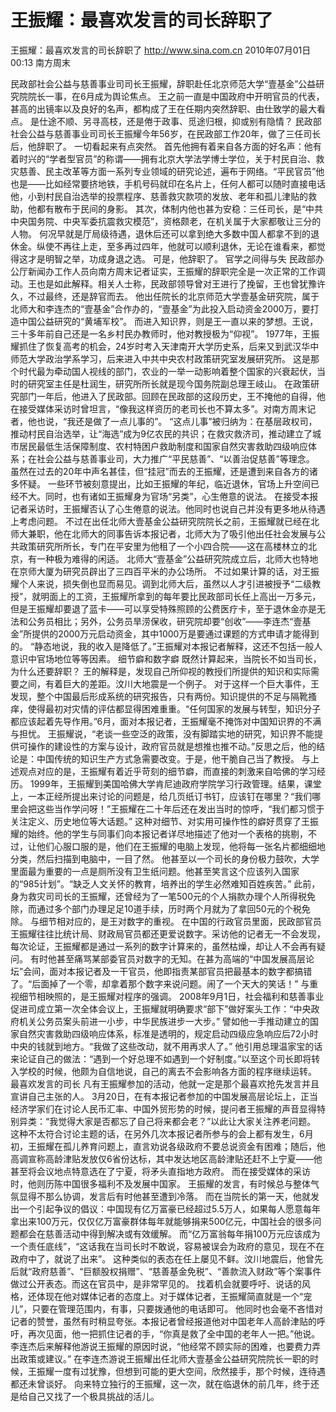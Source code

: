 # 王振耀：最喜欢发言的司长辞职了

王振耀：最喜欢发言的司长辞职了
http://www.sina.com.cn  2010年07月01日00:13  南方周末

民政部社会公益与慈善事业司司长王振耀，辞职赴任北京师范大学“壹基金”公益研究院院长一事，在6月成为舆论焦点。
王之前一直是中国政府中开明官员的代表，甚高的出镜率以及良好的名声，都构成了王在任期内突然辞职、由仕致学的最大看点。
是仕途不顺、另寻高枝，还是倦于政事、觅途归根，抑或别有隐情？
民政部社会公益与慈善事业司司长王振耀今年56岁，在民政部工作20年，做了三任司长后，他辞职了。
一切看起来有点突然。
首先他拥有着来自各方面的好名声：他有着时兴的“学者型官员”的称谓——拥有北京大学法学博士学位，关于村民自治、救灾慈善、民主改革等方面一系列专业领域的研究论述，遍布于网络。“平民官员”他也是——比如经常要挤地铁，手机号码就印在名片上，任何人都可以随时直接电话他，小到村民自治选举的投票程序、慈善救灾款项的发放、老年和孤儿津贴的救助，他都有散布于民间的身影。
其次，体制内他也甚为安稳：三任司长，是“中共中央国务院、中央军委抗震救灾模范”，资格颇老，在机关属于大家都敬让三分的人物。
何况早就是厅局级待遇，退休后还可以拿到绝大多数中国人都拿不到的退休金。纵使不再往上走，至多再过四年，他就可以顺利退休，无论在谁看来，都觉得这才是明智之举，功成身退之选。
可是，他辞职了。
官学之间得与失
民政部办公厅新闻办工作人员向南方周末记者证实，王振耀的辞职完全是一次正常的工作调动。王也是如此解释。相关人士称，民政部领导曾对王进行了挽留，王也曾犹豫许久，不过最终，还是辞官而去。
他出任院长的北京师范大学壹基金研究院，属于北师大和李连杰的“壹基金”合作办的，“壹基金”为此投入启动资金2000万，要打造中国公益研究的“黄埔军校”。
而进入知识界，则是王一直以来的梦想。王说，三十多年前自己还是一名乡村民办教师时，他对教授极为“仰视”。
1977年，王振耀抓住了恢复高考的机会，24岁时考入天津南开大学历史系，后来又到武汉华中师范大学政治学系学习，后来进入中共中央农村政策研究室发展研究所。
这是那个时代最为牵动国人视线的部门，农业的一举一动影响着整个国家的兴衰起伏，当时的研究室主任是杜润生，研究所所长就是现今国务院副总理王岐山。
在政策研究部门一年后，他进入了民政部。回顾在民政部的这段历史，王不掩他的自得，他在接受媒体采访时曾坦言，“像我这样资历的老司长也不算太多”。对南方周末记者，他也说，“我还是做了一点儿事的”。
“这点儿事”被归纳为：在基层政权司，推动村民自治选举，让“海选”成为9亿农民的共识；在救灾救济司，推动建立了城市居民最低生活保障制度、农村特困户救助制度和国家自然灾害救助四级响应体系；在社会公益与慈善事业司，大力推广“平民慈善”、“以善治促慈善”等理念。
虽然在过去的20年中声名甚佳，但“挂冠”而去的王振耀，还是遭到来自各方的诸多怀疑。
一些环节被刻意提出，比如王振耀的年纪，临近退休，官场上升空间已经不大。同时，也有诸如王振耀身为官场“另类”，心生倦意的说法。
在接受本报记者采访时，王振耀否认了心生倦意的说法。他同时也说自己并没有更多地从待遇上考虑问题。
不过在出任北师大壹基金公益研究院院长之前，王振耀就已经在北师大兼职，他在北师大的同事告诉本报记者，北师大为了吸引他出任社会发展与公共政策研究所所长，专门在平安里为他租了一个小四合院——这在高楼林立的北京，有一种极为难得的闲适。
北师大“壹基金”公益研究院成立后，北师大也特地在京师大厦为研究员辟出了三四百平米的办公场所。
不过如果计算的话，对王振耀个人来说，损失倒也显而易见。调到北师大后，虽然以人才引进被授予“二级教授”，就明面上的工资，王振耀所拿到的每年要比民政部司长任上高出一万多元，但是王振耀却要退了蓝卡——可以享受特殊照顾的公费医疗卡，至于退休金亦是无法和公务员相比；另外，公务员旱涝保收，研究院却要“创收”——李连杰“壹基金”所提供的2000万元启动资金，其中1000万是要通过课题的方式申请才能得到的。
“静态地说，我的收入是降低了。”王振耀对本报记者解释，这还不包括一般人意识中官场地位等等因素。
细节癖和数字癖
既然计算起来，当院长不如当司长，为什么还要辞职？
王的解释是，发现自己所仰视的教授们所提供的知识和实际需要之间，有着巨大的差距。汶川大地震是一个例子。
对于这样一个巨大事件，王发现，整个中国最后形成系统的研究报告，只有两份。知识提供的不足与隔靴搔痒，使得最初对灾情的评估都显得困难重重。“任何国家的发展与转型，知识分子都应该起着先导作用。”6月，面对本报记者，王振耀毫不掩饰对中国知识界的不满与担忧。
王振耀说，“老谈一些空泛的政策，没有脚踏实地的研究，知识界不能提供可操作的建设性的方案与设计，政府官员就是想推也推不动。”反思之后，他的结论是：中国传统的知识生产方式急需要改变。于是，他干脆自己当了教授。
与上述观点对应的是，王振耀有着近乎苛刻的细节癖，而直接的刺激来自哈佛的学习经历。
1999年，王振耀到美国哈佛大学肯尼迪政府学院学习行政管理。结果，课堂上，一本正经所提出来讨论的问题是，给几页纸订书钉，应该钉在哪里？“我们哪里会把这些当作学问呀！”王振耀在二十年后还在发出当时的惊呼，“我们都习惯于关注定义、历史地位等大话题。”
这种对细节、对实用可操作性的癖好贯穿了王振耀的始终。他的学生与同事们向本报记者详尽地描述了他对一个表格的挑剔，不过，让他们心服口服的是，他们在王振耀的电脑上发现，他将每一张名片都细细地分类，然后扫描到电脑中，一目了然。
他甚至以一个司长的身份极力鼓吹，大学里面最为重要的一点是厕所没有卫生纸问题。他甚至笑言这个应该列入国家的“985计划”。“缺乏人文关怀的教育，培养出的学生必然难知百姓疾苦。”
此前，身为救灾司司长的王振耀，还曾经为了一笔500元的个人捐款办理个人所得税免除，而通过多个部门办理足足10道手续，历时两个月就为了拿回50元的个税免除。
与细节相对应的，是王对数字的重视。
在中国的行政官员里面，民政部官员王振耀往往比统计局、财政局官员都还更爱说数字。采访他的记者无一不会发现，每次论证，王振耀都是通过一系列的数字计算来的，虽然枯燥，却让人不会再有疑问。
有时他甚至痛骂某部委官员对数字的无知。在甚为高端的“中国发展高层论坛”会间，面对本报记者及一干官员，他即指责某部官员把最基本的数字都搞错了。“后面掉了一个零，却拿着那个数字来说问题。闹了一个天大的笑话！”
与重视细节相映照的，是王振耀对程序的强调。
2008年9月1日，社会福利和慈善事业促进司成立第一次全体会议上，王振耀就明确要求“部下”做好案头工作：“中央政府机关公务员案头前进一小步，中华民族进步一大步。”
譬如他一手推动建立的国家自然灾害救助四级响应体系，标准是透明的，规定启动四级应急响应后72小时中央的钱就到地方。“我做了这些改动，就不用再求人了。”
他引用总理温家宝的话来论证自己的做法：“遇到一个好总理不如遇到一个好制度。”以至这个司长即将转入学校的时候，他颇为自信地说，自己的离去不会影响各方面的程序继续运转。
最喜欢发言的司长
凡有王振耀参加的活动，他就一定是那个最喜欢抢先发言并且宣讲自己主张的人。
3月20日，在有本报记者参加的中国发展高层论坛上，正当经济学家们在讨论人民币汇率、中国外贸形势的时候，提问者王振耀的声音显得特别异类：“我觉得大家是否都忘了自己将来都会老？”以此让大家关注养老问题。
这种不太符合讨论主题的话，在另外几次本报记者所参与的会上都有发生，6月初，王振耀在孤儿养育问题上，直言劝说各级政府不要总说资金有困难；随后，他高调宣称高龄津贴发放仅6省份达标，其中发达地区高龄津贴还赶不上宁夏——他甚至将会议地点特意选在了宁夏，将矛头直指地方政府。
而在接受媒体的采访时，他则历陈中国很多福利不及发展中国家。
王振耀的发言，有时候总与整体气氛显得不那么协调，发言后有时他甚至遭到冷落。
而在当院长的第一天，他就发出一个引起争议的倡议：中国现有亿万富豪已经超过5.5万人，如果每人愿意每年拿出来100万元，仅仅亿万富豪群体每年就能够捐来500亿元，中国社会的很多问题都会在慈善活动中得到解决或有效缓解。
而“亿万富翁每年捐100万元应该成为一个责任底线”，“这话我在当司长时不敢说，容易被误会为政府的意见，现在不在政府中了，就说了出来”。
这种类似的表态在任上屡见不鲜。汶川地震后，他曾先后就“政府慈善”、“巨额股权捐赠”、“慈善基金免税”、“善款流入财政”等个案事件做过公开表态。而这在官员中，是非常罕见的。
找着机会就要呼吁、说话的风格，还体现在他对媒体记者的态度上。对于媒体记者，王振耀简直就是一个“宠儿”，只要在管理范围内，有事，只要拨通他的电话即可。
他同时也会毫不吝惜对记者的赞誉，虽然有时稍显夸张。本报记者曾经报道他对中国老年人高龄津贴的呼吁，再次见面，他一把抓住记者的手，“你真是救了全中国的老年人一把。”他说。
李连杰后来解释他游说王振耀的原因时说，“他经常不顾实际的困难，也要费力弄出政策或建议。”
在李连杰游说王振耀出任北师大壹基金公益研究院院长一职的时候，王振耀一度有过犹豫，但想到可能的更大空间，欣然接手，那个时候，连待遇都还未曾谈好。
向来特立独行的王振耀，这一次，就在临退休的前几年，终于还是给自己又找了一个极具挑战的活儿。

